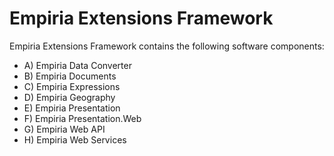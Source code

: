 ﻿Empiria Extensions Framework
============================

Empiria Extensions Framework contains the following software components:

* A) Empiria Data Converter
* B) Empiria Documents
* C) Empiria Expressions
* D) Empiria Geography
* E) Empiria Presentation
* F) Empiria Presentation.Web
* G) Empiria Web API
* H) Empiria Web Services
